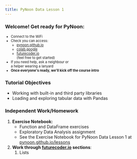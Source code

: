 ```yaml
---
title: PyNoon Data Lesson 1
---
```


### Welcome! Get ready for PyNoon:

<div style="font-size: 0.8em;">

* Connect to the WiFi
* Check you can access:
  * [pynoon.github.io](https://pynoon.github.io/)
  * [colab.google](https://colab.google/)
  * [futurecoder.io](https://futurecoder.io/)<br>(feel free to get started)
* If you need help, ask a neighbour or<br>a helper wearing a lanyard
* **Once everyone's ready, we'll kick off the course intro**

</div>


### Tutorial Objectives

* Working with built-in and third party libraries
* Loading and exploring tabular data with Pandas


### Independent Work/Homework

1. **Exercise Notebook:**
   * Function and DataFrame exercises
   * Exploratory Data Analysis assignment
   * See the Exercise Notebook for PyNoon Data Lesson 1 at
     [pynoon.github.io/lessons](https://pynoon.github.io/lessons)
2. **Work through [futurecoder.io](https://futurecoder.io) sections**:
   1. Lists
